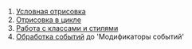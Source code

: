 1. [Условная отрисовка](https://v3.ru.vuejs.org/ru/guide/conditional.html#v-if)
2. [Отрисовка в цикле](https://v3.ru.vuejs.org/ru/guide/list.html)
3. [Работа с классами и стилями](https://v3.ru.vuejs.org/ru/guide/class-and-style.html)
4. [Обработка событий](https://v3.ru.vuejs.org/ru/guide/events.html) до 'Модификаторы событий'